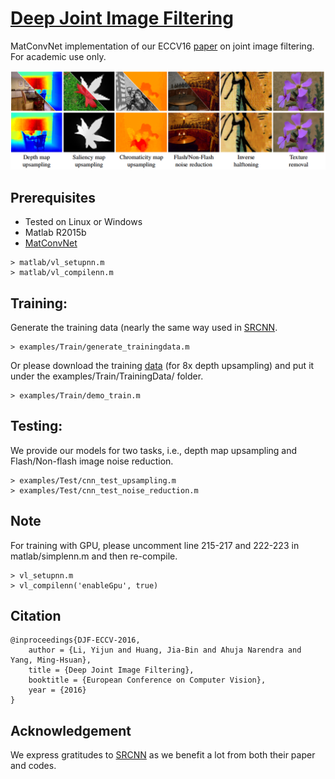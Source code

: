 # [Deep Joint Image Filtering](https://sites.google.com/site/yijunlimaverick/deepjointfilter)

MatConvNet implementation of our ECCV16 [paper](https://drive.google.com/file/d/0B8_MZ8a8aoSeSVZRNVB1TkYtbFU/view) on joint image filtering. For academic use only. 

<img src='figs/teaser.png' width=800>

## Prerequisites

- Tested on Linux or Windows
- Matlab R2015b
- [MatConvNet](http://www.vlfeat.org/matconvnet)

```
> matlab/vl_setupnn.m
> matlab/vl_compilenn.m
```


## Training:

Generate the training data (nearly the same way used in [SRCNN](http://mmlab.ie.cuhk.edu.hk/projects/SRCNN.html).

```
> examples/Train/generate_trainingdata.m
```

Or please download the training [data](https://drive.google.com/open?id=0B8_MZ8a8aoSeMm42TTJzc25MSGM) (for 8x depth upsampling) and put it under the examples/Train/TrainingData/ folder.


```
> examples/Train/demo_train.m
```

## Testing:

We provide our models for two tasks, i.e., depth map upsampling and Flash/Non-flash image noise reduction.

```
> examples/Test/cnn_test_upsampling.m
> examples/Test/cnn_test_noise_reduction.m
```

## Note

For training with GPU, please uncomment line 215-217 and 222-223 in matlab/simplenn.m and then re-compile.

```
> vl_setupnn.m
> vl_compilenn('enableGpu', true)
```

## Citation

```
@inproceedings{DJF-ECCV-2016,
    author = {Li, Yijun and Huang, Jia-Bin and Ahuja Narendra and Yang, Ming-Hsuan},
    title = {Deep Joint Image Filtering},
    booktitle = {European Conference on Computer Vision},
    year = {2016}
}
```

## Acknowledgement

We express gratitudes to [SRCNN](http://mmlab.ie.cuhk.edu.hk/projects/SRCNN.html) as we benefit a lot from both their paper and codes.
